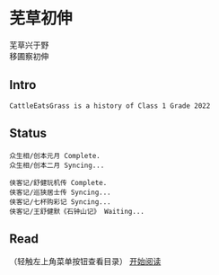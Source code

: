 # 芜草初伸
芜草兴于野  
移圃察初伸

## Intro

    CattleEatsGrass is a history of Class 1 Grade 2022

## Status

    众生相/创本元月 Complete.
    众生相/创本二月 Syncing...

    侠客记/舒健玩机传 Complete.
    侠客记/巡狭居士传 Syncing...
    侠客记/七杯购彩记 Syncing...
    侠客记/王舒健默《石钟山记》 Waiting...

## Read
（轻触左上角菜单按钮查看目录）
[开始阅读](titintro.md)
